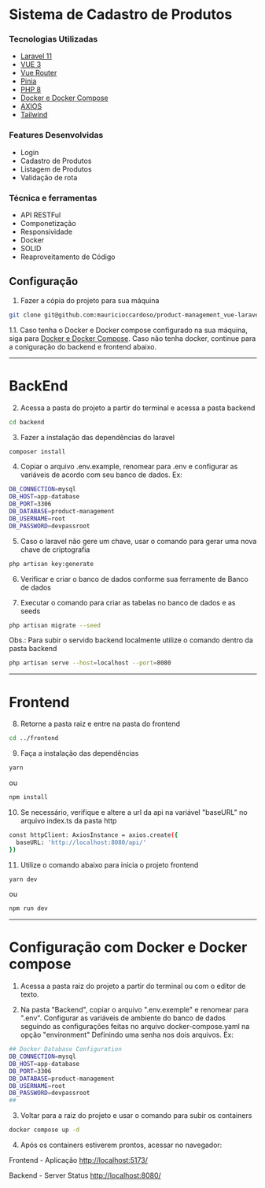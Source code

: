 # Sistema de Cadastro de Produtos

### Tecnologias Utilizadas

- [Laravel 11](https://laravel.com/docs/11.x)
- [VUE 3](https://vuejs.org/)
- [Vue Router](https://router.vuejs.org/)
- [Pinia](https://pinia.vuejs.org/)
- [PHP 8](https://www.php.net/)
- [Docker e Docker Compose](https://www.docker.com/)
- [AXIOS](https://axios-http.com/)
- [Tailwind](https://tailwindcss.com/)

### Features Desenvolvidas

- Login
- Cadastro de Produtos
- Listagem de Produtos
- Validação de rota

### Técnica e ferramentas

- API RESTFul
- Componetização
- Responsividade
- Docker
- SOLID
- Reaproveitamento de Código

## Configuração

1. Fazer a cópia do projeto para sua máquina

```bash
git clone git@github.com:mauricioccardoso/product-management_vue-laravel.git
```

1.1. Caso tenha o Docker e Docker compose configurado na sua máquina, siga para [Docker e Docker Compose](#configuração-com-docker-e-docker-compose).
Caso não tenha docker, continue para a coniguração do backend e frontend abaixo.

---

# BackEnd

2. Acessa a pasta do projeto a partir do terminal e acessa a pasta backend

```bash
cd backend
```

3. Fazer a instalação das dependências do laravel

```bash
composer install
```

4. Copiar o arquivo .env.example, renomear para .env e configurar as variáveis de acordo com seu banco de dados. Ex:

```bash
DB_CONNECTION=mysql
DB_HOST=app-database
DB_PORT=3306
DB_DATABASE=product-management
DB_USERNAME=root
DB_PASSWORD=devpassroot
```

5. Caso o laravel não gere um chave, usar o comando para gerar uma nova chave de criptografia

```bash
php artisan key:generate
```

6. Verificar e criar o banco de dados conforme sua ferramente de Banco de dados

7. Executar o comando para criar as tabelas no banco de dados e as seeds

```bash
php artisan migrate --seed
```

Obs.: Para subir o servido backend localmente utilize o comando dentro da pasta backend

```bash
php artisan serve --host=localhost --port=8080
```

---

# Frontend

8. Retorne a pasta raiz e entre na pasta do frontend

```bash
cd ../frontend
```

9. Faça a instalação das dependências

```bash
yarn
```

ou

```bash
npm install
```

10. Se necessário, verifique e altere a url da api na variável "baseURL" no arquivo index.ts da pasta http

```bash
const httpClient: AxiosInstance = axios.create({
  baseURL: 'http://localhost:8080/api/'
})
```

11. Utilize o comando abaixo para inicia o projeto frontend

```bash
yarn dev
```

ou

```bash
npm run dev
```

---

# Configuração com Docker e Docker compose

1. Acessa a pasta raiz do projeto a partir do terminal ou com o editor de texto.

2. Na pasta "Backend", copiar o arquivo ".env.exemple" e renomear para ".env".
   Configurar as variáveis de ambiente do banco de dados seguindo as configurações feitas no arquivo docker-compose.yaml na opção "environment"
   Definindo uma senha nos dois arquivos.
   Ex:

```bash
## Docker Database Configuration
DB_CONNECTION=mysql
DB_HOST=app-database
DB_PORT=3306
DB_DATABASE=product-management
DB_USERNAME=root
DB_PASSWORD=devpassroot
##
```

3. Voltar para a raiz do projeto e usar o comando para subir os containers

```bash
docker compose up -d
```

4. Após os containers estiverem prontos, acessar no navegador:

Frontend - Aplicação
[http://localhost:5173/](http://localhost:5173/)

Backend - Server Status
[http://localhost:8080/](http://localhost:8080/)
